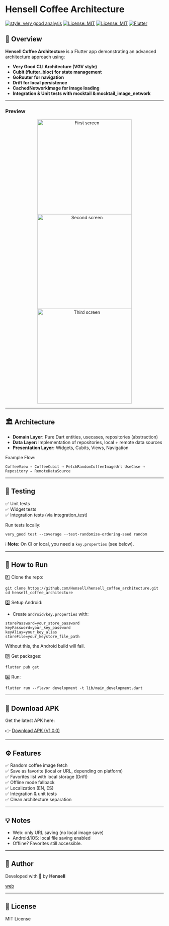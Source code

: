 # Hensell Coffee Architecture

[![style: very good analysis][very_good_analysis_badge]][very_good_analysis_link]
[![License: MIT][license_badge]][license_link]
[![License: MIT](https://img.shields.io/badge/license-MIT-yellow.svg)](https://opensource.org/licenses/MIT)
[![Flutter](https://img.shields.io/badge/flutter-%2302569B.svg?style=for-the-badge&logo=flutter&logoColor=white)](https://flutter.dev)
## 🚀 Overview

**Hensell Coffee Architecture** is a Flutter app demonstrating an advanced architecture approach using:

- **Very Good CLI Architecture (VGV style)**
- **Cubit (flutter_bloc) for state management**
- **GoRouter for navigation**
- **Drift for local persistence**
- **CachedNetworkImage for image loading**
- **Integration & Unit tests with mocktail & mocktail_image_network**

---

### Preview

<p align="center">
  <img src="screenshots/3.jpg" alt="First screen" width="300" />
  <img src="screenshots/2.jpg" alt="Second screen" width="300" />
  <img src="screenshots/1.jpg" alt="Third screen" width="300" />
</p>



---
## 🏛️ Architecture

- **Domain Layer:** Pure Dart entities, usecases, repositories (abstraction)
- **Data Layer:** Implementation of repositories, local + remote data sources
- **Presentation Layer:** Widgets, Cubits, Views, Navigation

Example Flow:

```
CoffeeView → CoffeeCubit → FetchRandomCoffeeImageUrl UseCase → Repository → RemoteDataSource
```

---

## 🧪 Testing

✅ Unit tests  
✅ Widget tests  
✅ Integration tests (via integration_test)

Run tests locally:

```
very_good test --coverage --test-randomize-ordering-seed random
```

ℹ **Note:** On CI or local, you need a `key.properties` (see below).

---

## 🔧 How to Run

1️⃣ Clone the repo:

```
git clone https://github.com/Hensell/hensell_coffee_architecture.git
cd hensell_coffee_architecture
```

2️⃣ Setup Android:

- Create `android/key.properties` with:

```
storePassword=your_store_password
keyPassword=your_key_password
keyAlias=your_key_alias
storeFile=your_keystore_file_path
```

Without this, the Android build will fail.

3️⃣ Get packages:

```
flutter pub get
```

4️⃣ Run:

```
flutter run --flavor development -t lib/main_development.dart
```

---

## 📲 Download APK

Get the latest APK here:

👉 [Download APK (V1.0.0)](https://github.com/Hensell/hensell_coffee_architecture/releases/tag/main)

---

## ⚙️ Features

✅ Random coffee image fetch  
✅ Save as favorite (local or URL, depending on platform)  
✅ Favorites list with local storage (Drift)  
✅ Offline mode fallback  
✅ Localization (EN, ES)  
✅ Integration & unit tests  
✅ Clean architecture separation

---

## 💡 Notes

- Web: only URL saving (no local image save)  
- Android/iOS: local file saving enabled  
- Offline? Favorites still accessible.

---

## 👤 Author

Developed with 💙 by **Hensell**

[web](https://hensell.dev)

---

## 📄 License

MIT License

[coverage_badge]: coverage_badge.svg
[flutter_localizations_link]: https://api.flutter.dev/flutter/flutter_localizations/flutter_localizations-library.html
[internationalization_link]: https://flutter.dev/docs/development/accessibility-and-localization/internationalization
[license_badge]: https://img.shields.io/badge/license-MIT-blue.svg
[license_link]: https://opensource.org/licenses/MIT
[very_good_analysis_badge]: https://img.shields.io/badge/style-very_good_analysis-B22C89.svg
[very_good_analysis_link]: https://pub.dev/packages/very_good_analysis
[very_good_cli_link]: https://github.com/VeryGoodOpenSource/very_good_cli
